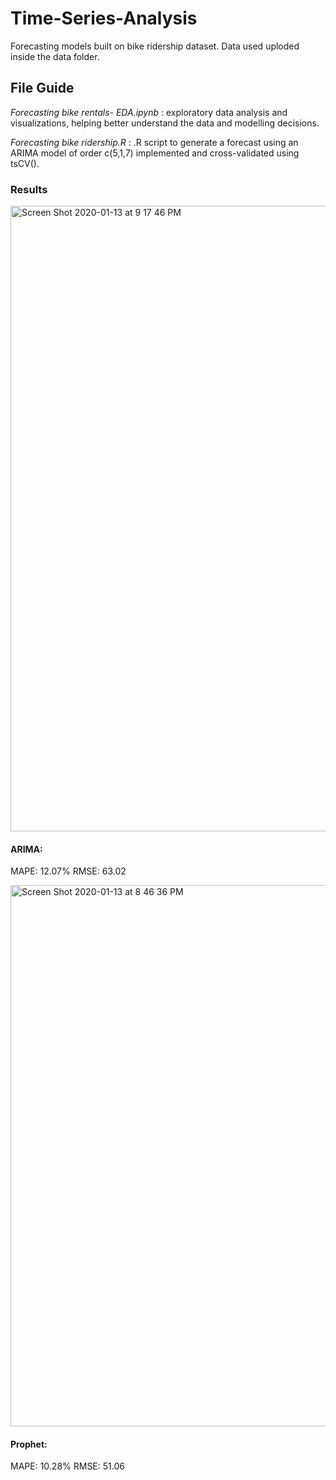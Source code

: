 # Time-Series-Analysis
Forecasting models built on bike ridership dataset. 
Data used uploded inside the data folder.

## File Guide
*Forecasting bike rentals- EDA.ipynb* : exploratory data analysis and visualizations, helping better understand the data and modelling decisions. 

*Forecasting bike ridership.R* : .R script to generate a forecast using an ARIMA model of order c(5,1,7) implemented and cross-validated using tsCV(). 

### Results 
<img width="1001" alt="Screen Shot 2020-01-13 at 9 17 46 PM" src="https://user-images.githubusercontent.com/17786269/72316248-65b40d80-364a-11ea-95f7-4875450411bc.png">

#### ARIMA:
MAPE: 12.07%
RMSE: 63.02

<img width="866" alt="Screen Shot 2020-01-13 at 8 46 36 PM" src="https://user-images.githubusercontent.com/17786269/72316704-d27bd780-364b-11ea-870b-4477f3f97448.png">

#### Prophet:
MAPE: 10.28%
RMSE: 51.06
